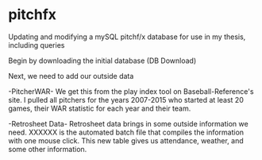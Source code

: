 # pitchfx
Updating and modifying a mySQL pitchf/x database for use in my thesis, including queries

Begin by downloading the initial database (DB Download)

Next, we need to add our outside data

-PitcherWAR-
We get this from the play index tool on Baseball-Reference's site. I pulled all pitchers for the years 2007-2015 who started at least 20 games, their WAR statistic for each year and their team.

-Retrosheet Data-
Retrosheet data brings in some outside information we need. XXXXXX is the automated batch file that compiles the information with one mouse click. This new table gives us attendance, weather, and some other information.
